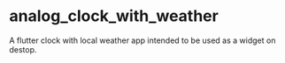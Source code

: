# analog_clock_with_weather
A flutter clock with local weather app intended to be used as a widget on destop.